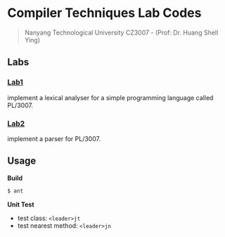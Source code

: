 # Compiler Techniques Lab Codes

> Nanyang Technological University
> CZ3007 - (Prof: Dr. Huang Shell Ying)

## Labs

### [Lab1](./Lab1)

implement a lexical analyser for a simple programming language called PL/3007.

### [Lab2](./Lab2)

implement a parser for PL/3007.

## Usage

**Build**

```sh
$ ant
```

**Unit Test**

* test class: `<leader>jt`
* test nearest method: `<leader>jn`
